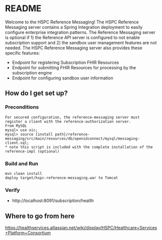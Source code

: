 # README #

Welcome to the HSPC Reference Messaging!  The HSPC Reference Messaging server contains a Spring Integration deployment to easily configure enterprise integration patterns.  The Reference Messaging server is optional if 1) the Reference API server is configured to not enable subscription support and 2) the sandbox user management features are not needed. The HSPC Reference Messaging server also provides these specific features:

* Endpoint for registering Subscription FHIR Resources
* Endpoint for submitting FHIR Resources for processing by the subscription engine
* Endpoint for configuring sandbox user information

## How do I get set up? ##

### Preconditions ###
    For secured configuration, the reference-messaging server must register a client with the reference-authorization server.
    From MySQL
    mysql> use oic;
    mysql> source {install path}/reference-messaging/src/main/resources/db/openidconnect/mysql/messaging-client.sql;
    * note this script is included with the complete installation of the reference-impl (optional)

### Build and Run ###
    mvn clean install
    deploy target/hspc-reference-messaging.war to Tomcat

### Verify ###
* http://localhost:8091/subscription/health

## Where to go from here ##
https://healthservices.atlassian.net/wiki/display/HSPC/Healthcare+Services+Platform+Consortium